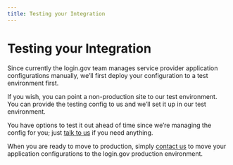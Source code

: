 ```yaml
---
title: Testing your Integration
---
```


# Testing your Integration

Since currently the login.gov team manages service provider application configurations manually, we’ll first deploy your configuration to a test environment first.

If you wish, you can point a non-production site to our test environment. You can provide the testing config to us and we’ll set it up in our test environment.

You have options to test it out ahead of time since we’re managing the config for you; just [talk to us](contact_us) if you need anything.

When you are ready to move to production, simply [contact us](/contact_us) to move your application configurations to the login.gov production environment.
